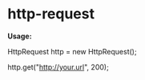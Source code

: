 # http-request

**Usage:**

HttpRequest http = new HttpRequest();

http.get("<URL><http://your.url>", 200);
